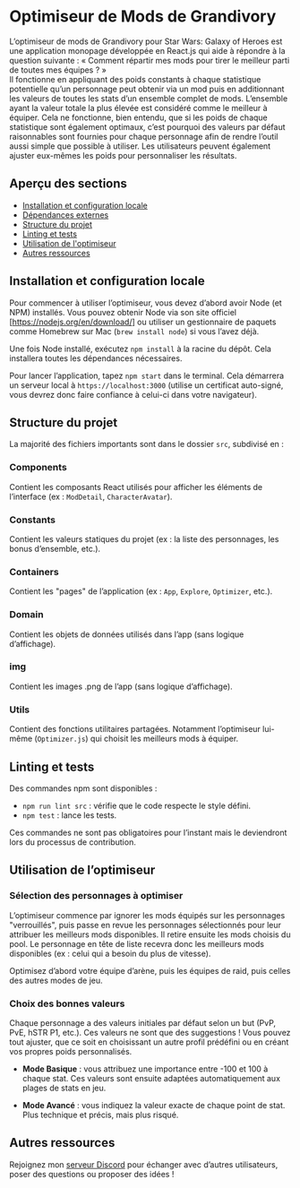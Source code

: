 # Optimiseur de Mods de Grandivory

L’optimiseur de mods de Grandivory pour Star Wars: Galaxy of Heroes est une application monopage développée en React.js
qui aide à répondre à la question suivante : « Comment répartir mes mods pour tirer le meilleur parti de toutes mes équipes ? »  
Il fonctionne en appliquant des poids constants à chaque statistique potentielle qu’un personnage peut obtenir via un mod
puis en additionnant les valeurs de toutes les stats d’un ensemble complet de mods.
L’ensemble ayant la valeur totale la plus élevée est considéré comme le meilleur à équiper.
Cela ne fonctionne, bien entendu, que si les poids de chaque statistique sont également optimaux,
c’est pourquoi des valeurs par défaut raisonnables sont fournies pour chaque personnage afin de rendre
l’outil aussi simple que possible à utiliser. Les utilisateurs peuvent également ajuster eux-mêmes les
poids pour personnaliser les résultats.

## Aperçu des sections
* [Installation et configuration locale](#installation-et-configuration-locale)
* [Dépendances externes](#dépendances-externes)
* [Structure du projet](#structure-du-projet)
* [Linting et tests](#linting-et-tests)
* [Utilisation de l'optimiseur](#utilisation-de-loptimiseur)
* [Autres ressources](#autres-ressources)

## Installation et configuration locale
Pour commencer à utiliser l’optimiseur, vous devez d’abord avoir Node (et NPM) installés. Vous pouvez obtenir Node via son
site officiel [https://nodejs.org/en/download/] ou utiliser un gestionnaire de paquets comme Homebrew sur
Mac (`brew install node`) si vous l’avez déjà.

Une fois Node installé, exécutez `npm install` à la racine du dépôt. Cela installera toutes les dépendances nécessaires.

Pour lancer l’application, tapez `npm start` dans le terminal. Cela démarrera un serveur local à `https://localhost:3000`
(utilise un certificat auto-signé, vous devrez donc faire confiance à celui-ci dans votre navigateur).

## Structure du projet
La majorité des fichiers importants sont dans le dossier `src`, subdivisé en :

### Components
Contient les composants React utilisés pour afficher les éléments de l’interface (ex : `ModDetail`, `CharacterAvatar`).

### Constants
Contient les valeurs statiques du projet (ex : la liste des personnages, les bonus d’ensemble, etc.).

### Containers
Contient les "pages" de l’application (ex : `App`, `Explore`, `Optimizer`, etc.).

### Domain
Contient les objets de données utilisés dans l’app (sans logique d’affichage).

### img
Contient les images .png de l’app (sans logique d’affichage).

### Utils
Contient des fonctions utilitaires partagées. Notamment l’optimiseur lui-même (`Optimizer.js`) qui choisit les meilleurs mods à équiper.

## Linting et tests
Des commandes npm sont disponibles :
- `npm run lint src` : vérifie que le code respecte le style défini.
- `npm test` : lance les tests.

Ces commandes ne sont pas obligatoires pour l’instant mais le deviendront lors du processus de contribution.

## Utilisation de l’optimiseur

### Sélection des personnages à optimiser
L’optimiseur commence par ignorer les mods équipés sur les personnages "verrouillés", puis passe en revue les
personnages sélectionnés pour leur attribuer les meilleurs mods disponibles. Il retire ensuite les mods choisis
du pool. Le personnage en tête de liste recevra donc les meilleurs mods disponibles (ex : celui qui a besoin du plus de vitesse).

Optimisez d’abord votre équipe d’arène, puis les équipes de raid, puis celles des autres modes de jeu.

### Choix des bonnes valeurs
Chaque personnage a des valeurs initiales par défaut selon un but (PvP, PvE, hSTR P1, etc.). Ces valeurs ne sont que
des suggestions ! Vous pouvez tout ajuster, que ce soit en choisissant un autre profil prédéfini ou en créant vos propres poids personnalisés.

- **Mode Basique** : vous attribuez une importance entre -100 et 100 à chaque stat. Ces valeurs sont ensuite adaptées automatiquement
aux plages de stats en jeu.

- **Mode Avancé** : vous indiquez la valeur exacte de chaque point de stat. Plus technique et précis, mais plus risqué.

## Autres ressources
Rejoignez mon [serveur Discord](https://discord.gg/WFKycSm) pour échanger avec d’autres utilisateurs, poser des questions ou proposer des idées !
